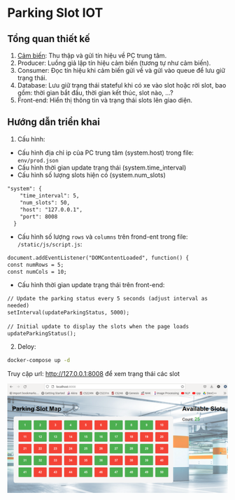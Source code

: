 # Parking Slot IOT

## Tổng quan thiết kế

1. [Cảm biến](docs/IoT_SmartParking_DEMO_ver1.2.pdf): Thu thập và gửi tín hiệu về PC trung tâm.
2. Producer: Luồng giả lập tín hiệu cảm biến (tương tự như cảm biến).
3. Consumer: Đọc tín hiệu khi cảm biến gửi về và gửi vào queue để lưu giữ trạng thái.
4. Database: Lưu giữ trạng thái stateful khi có xe vào slot hoặc rời slot, bao gồm: thời gian bắt đầu, thời gian kết thúc, slot nào, ...?
5. Front-end: Hiển thị thông tin và trạng thái slots lên giao diện.

## Hướng dẫn triển khai

1. Cấu hình:

* Cấu hình địa chỉ ip của PC trung tâm (system.host) trong file: `env/prod.json`
* Cấu hình thời gian update trạng thái (system.time_interval)
* Cấu hình số lượng slots hiện có (system.num_slots)

```
"system": {
    "time_interval": 5,
    "num_slots": 50,
    "host": "127.0.0.1",
    "port": 8008
  }
```

* Cấu hình số lượng `rows` và `columns` trên frond-ent trong file: `/static/js/script.js`:
```
document.addEventListener("DOMContentLoaded", function() {
const numRows = 5;
const numCols = 10;
```

* Cấu hình thời gian update trạng thái trên front-end:
```
// Update the parking status every 5 seconds (adjust interval as needed)
setInterval(updateParkingStatus, 5000);

// Initial update to display the slots when the page loads
updateParkingStatus();
```

2. Deloy:

```sh
docker-compose up -d
```

Truy cập url: http://127.0.0.1:8008 để xem trạng thái các slot

![](docs/slot.png)
